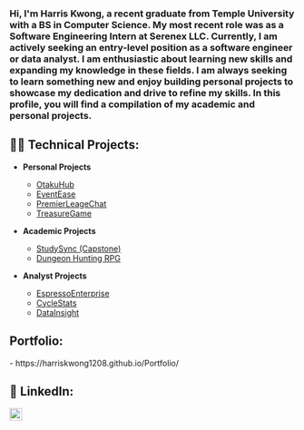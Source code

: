<h3>
Hi, I'm Harris Kwong, a recent graduate from Temple University with a BS in Computer Science. My most recent role was as a Software Engineering Intern at Serenex LLC. Currently, I am actively seeking an entry-level position as a software engineer or data analyst. I am enthusiastic about learning new skills and expanding my knowledge in these fields. I am always seeking to learn something new and enjoy building personal projects to showcase my dedication and drive to refine my skills. In this profile, you will find a compilation of my academic and personal projects.
</h3>

<h2>👨‍💻 Technical Projects:</h2>


- <b>Personal Projects</b>
  - [OtakuHub](https://github.com/harriskwong1208/Otaku-Hub)
  - [EventEase](https://github.com/harriskwong1208/eventease) 
  - [PremierLeageChat](https://github.com/harriskwong1208/PremierLeagueChat)
  - [TreasureGame](https://github.com/harriskwong1208/TreasureGame)


  
- <b>Academic Projects</b>
  - [StudySync (Capstone)](https://github.com/harriskwong1208/StudySync)
  - [Dungeon Hunting RPG](https://github.com/cis3296s23/project-01-dungeon-hunting)  

- <b>Analyst Projects</b>
  - [EspressoEnterprise](https://github.com/harriskwong1208/EspressoEnterprise)
  - [CycleStats](https://github.com/harriskwong1208/CycleStats)
  - [DataInsight](https://github.com/harriskwong1208/DataInsight)





<h2> Portfolio:</h2>
-  https://harriskwong1208.github.io/Portfolio/

<h2> 🤳 LinkedIn:</h2>


[<img align="left" alt="HarrisKwong | LinkedIn" width="22px" src="https://cdn.jsdelivr.net/npm/simple-icons@v3/icons/linkedin.svg" />][linkedin]


[linkedin]:https://www.linkedin.com/in/harris-kwong/

